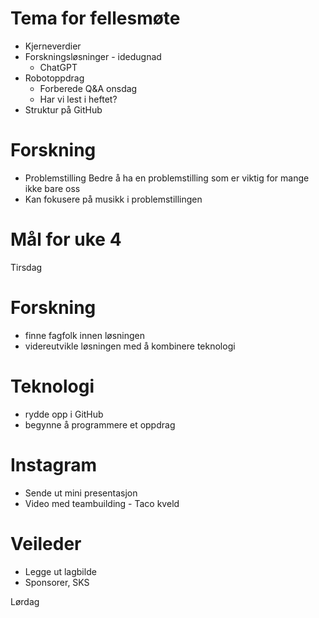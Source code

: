 # Tema for fellesmøte
- Kjerneverdier
- Forskningsløsninger - idedugnad
    - ChatGPT
- Robotoppdrag
    - Forberede Q&A onsdag
    - Har vi lest i heftet?
- Struktur på GitHub

# Forskning
- Problemstilling
Bedre å ha en problemstilling som er viktig for mange ikke bare oss
- Kan fokusere på musikk i problemstillingen


# Mål for uke 4
Tirsdag
# Forskning
- finne fagfolk innen løsningen
- videreutvikle løsningen med å kombinere teknologi

# Teknologi
- rydde opp i GitHub
- begynne å programmere et oppdrag

# Instagram
- Sende ut mini presentasjon
- Video med teambuilding - Taco kveld

# Veileder
- Legge ut lagbilde
- Sponsorer, SKS

Lørdag
